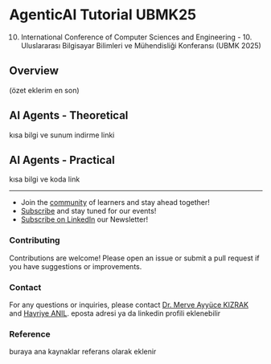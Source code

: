 # AgenticAI Tutorial UBMK25
10. International Conference of Computer Sciences and Engineering - 10. Uluslararası Bilgi​sayar Bilimleri ve Mühendisliği ​Konferansı (UBMK 2025)

## Overview
(özet eklerim en son)

## AI Agents - Theoretical
kısa bilgi ve sunum indirme linki

## AI Agents - Practical
kısa bilgi ve koda link


----

* Join the [community](https://huxai.tech/community-charter/) of learners and stay ahead together!
* [Subscribe](https://luma.com/huxai?k=c) and stay tuned for our events!
* [Subscribe on LinkedIn](https://www.linkedin.com/build-relation/newsletter-follow?entityUrn=7365810411406868483) our Newsletter!

###  Contributing
Contributions are welcome! Please open an issue or submit a pull request if you have suggestions or improvements.

###  Contact
For any questions or inquiries, please contact [Dr. Merve Ayyüce KIZRAK](https://www.linkedin.com/in/merve-ayyuce-kizrak/) and [Hayriye ANIL](). eposta adresi ya da linkedin profili eklenebilir

### Reference
buraya ana kaynaklar referans olarak eklenir
